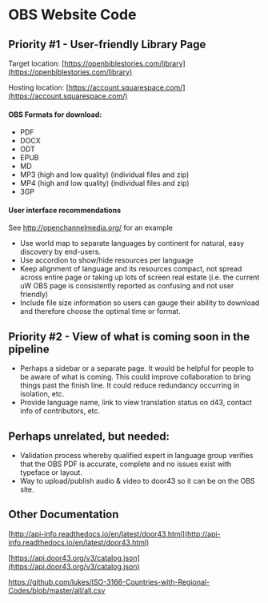 # OBS Website Code

## Priority #1 - User-friendly Library Page

Target location: [https://openbiblestories.com/library](https://openbiblestories.com/library)

Hosting location: [https://account.squarespace.com/](https://account.squarespace.com/)

#### OBS Formats for download:

* PDF
* DOCX
* ODT
* EPUB
* MD
* MP3 (high and low quality) (individual files and zip)
* MP4 (high and low quality) (individual files and zip)
* 3GP

#### User interface recommendations

See http://openchannelmedia.org/ for an example

* Use world map to separate languages by continent for natural, easy discovery by end-users.
* Use accordion to show/hide resources per language
* Keep alignment of language and its resources compact, not spread across entire page or taking up lots of screen real estate (i.e. the current uW OBS page is consistently reported as confusing and not user friendly)
* Include file size information so users can gauge their ability to download and therefore choose the optimal time or format. 

## Priority #2  - View of what is coming soon in the pipeline

* Perhaps a sidebar or a separate page. It would be helpful for people to be aware of what is coming. This could improve collaboration to bring things past the finish line. It could reduce redundancy occurring in isolation, etc.
* Provide language name, link to view translation status on d43, contact info of contributors, etc.

## Perhaps unrelated, but needed:

* Validation process whereby qualified expert in language group verifies that the OBS PDF is accurate, complete and no issues exist with typeface or layout.
* Way to upload/publish audio & video to door43 so it can be on the OBS site.

## Other Documentation

[http://api-info.readthedocs.io/en/latest/door43.html](http://api-info.readthedocs.io/en/latest/door43.html)

[https://api.door43.org/v3/catalog.json](https://api.door43.org/v3/catalog.json)

https://github.com/lukes/ISO-3166-Countries-with-Regional-Codes/blob/master/all/all.csv
